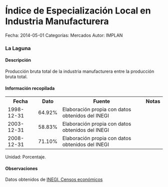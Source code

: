 Índice de Especialización Local en Industria Manufacturera
=====

Fecha: 2014-05-01
Categorías: Mercados
Autor: IMPLAN

### La Laguna

#### Descripción

Producción bruta total de la industria manufacturera entre la producción bruta total.

#### Información recopilada

<table class="table table-hover table-bordered">
  <tr><th>Fecha</th><th>Dato</th><th>Fuente</th><th>Notas</th></tr>
  <tr><td>1998-12-31</td><td>64.92%</td><td>Elaboración propia con datos obtenidos del INEGI</td><td></td></tr>
  <tr><td>2003-12-31</td><td>58.83%</td><td>Elaboración propia con datos obtenidos del INEGI</td><td></td></tr>
  <tr><td>2008-12-31</td><td>71.10%</td><td>Elaboración propia con datos obtenidos del INEGI</td><td></td></tr>
</table>

Unidad: Porcentaje.

#### Observaciones

Datos obtenidos de [INEGI. Censos económicos](http://www3.inegi.org.mx/sistemas/saic/)
